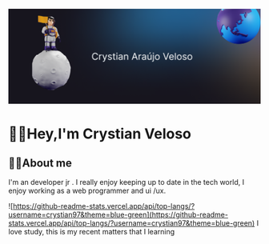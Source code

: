 

![cover.gif](img/cover-git.png)

# 🖖🏻Hey,I'm Crystian Veloso

## 👦🏻About me

I'm an developer jr . I really enjoy keeping up to date in the tech world, I enjoy working as a web programmer and ui /ux.

![https://github-readme-stats.vercel.app/api/top-langs/?username=crystian97&theme=blue-green](https://github-readme-stats.vercel.app/api/top-langs/?username=crystian97&theme=blue-green)
I love study, this is my recent matters that I learning
